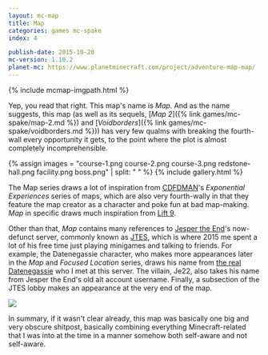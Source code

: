 ```yaml
---
layout: mc-map
title: Map
categories: games mc-spake
index: 4

publish-date: 2015-10-28
mc-version: 1.10.2
planet-mc: https://www.planetminecraft.com/project/adventure-map-map/
---
```


{% include mcmap-imgpath.html %}

Yep, you read that right. This map's name is *Map*. And as the name suggests, this map (as well as its sequels, [*Map 2*]({% link games/mc-spake/map-2.md %}) and [*Voidborders*]({% link games/mc-spake/voidborders.md %})) has very few qualms with breaking the fourth-wall every opportunity it gets, to the point where the plot is almost completely incomprehensible.

{% assign images = "course-1.png course-2.png course-3.png redstone-hall.png facility.png boss.png" | split: " " %}
{% include gallery.html %}

The Map series draws a lot of inspiration from [CDFDMAN](https://twitter.com/cdfdman)'s *Exponential Experiences* series of maps, which are also very fourth-wally in that they feature the map creator as a character and poke fun at bad map-making. *Map* in specific draws much inspiration from [Lift 9](https://www.minecraftmaps.com/adventure-maps/exponential-experiences-lift-9).

Other than that, *Map* contains many references to [Jesper the End](https://twitter.com/jespertheend?lang=en)'s now-defunct server, commonly known as [JTES](https://jtes.fandom.com/wiki/Jesper_The_End%27s_server_Wiki), which is where 2015 me spent a lot of his free time just playing minigames and talking to friends. For example, the Datenegassie character, who makes more appearances later in the *Map* and *Focused Location* series, draws his name from [the real Datenegassie](https://twitter.com/Datenegassie_) who I met at this server. The villain, Je22, also takes his name from Jesper the End's old alt account username. Finally, a subsection of the JTES lobby makes an appearance at the very end of the map.

<img src="{{ image_dir }}/jtes-lobby.png">

In summary, if it wasn't clear already, this map was basically one big and very obscure shitpost, basically combining everything Minecraft-related that I was into at the time in a manner somehow both self-aware and not self-aware.